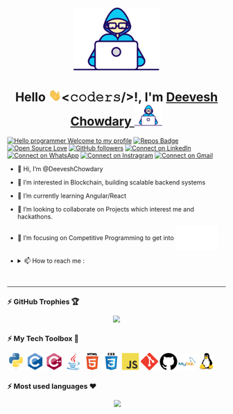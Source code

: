 <p align="center">
<img src="https://github.com/DeeveshChowdary/DeeveshChowdary/blob/main/images/Developer.gif" width="200px">
</p>

<h1 align="center">Hello <img src="https://raw.githubusercontent.com/ABSphreak/ABSphreak/master/gifs/Hi.gif" width="30px" style="max-width:100%;"><𝚌𝚘𝚍𝚎𝚛𝚜/>!, I'm <a href=""> Deevesh Chowdary </a><img src="https://github.com/DeeveshChowdary/DeeveshChowdary/blob/main/images/Developer.gif" width="65px"></h1>

[![Hello programmer Welcome to my profile](https://img.shields.io/badge/Hello,Programmer!-Welcome-orange.svg?style=flat&logo=github)](https://github.com/DeeveshChowdary)
[![Repos Badge](https://badges.pufler.dev/repos/DeeveshChowdary)](https://github.com/DeeveshChowdary?tab=repositories) 
[![Open Source Love](https://badges.frapsoft.com/os/v1/open-source.svg?v=103)](https://github.com/DeeveshChowdary) 
[![GitHub followers](https://img.shields.io/github/followers/DeeveshChowdary?style=social)](https://github.com/DeeveshChowdary?tab=followers)
[![Connect on LinkedIn](https://img.shields.io/badge/--linkedin?label=LinkedIn&logo=LinkedIn&style=social)](https://www.linkedin.com/in/gdeeveshc/)
[![Connect on WhatsApp](https://img.shields.io/badge/--WhatsApp?label=WhatsApp&logo=WhatsApp&style=social)](https://wa.me/9032973619)
[![Connect on Instragram](https://img.shields.io/badge/--Instagram?label=Instagram&logo=Instagram&style=social)](https://www.instagram.com/dc._.g/)
[![Connect on Gmail](https://img.shields.io/badge/--Gmail?label=Gmail&logo=Gmail&style=social)](mailto:chowdarydevesh@gmail.com)

- 👋 Hi, I’m @DeeveshChowdary
- 👀 I’m interested in Blockchain, building scalable backend systems
- 🌱 I’m currently learning Angular/React
- 💞️ I’m looking to collaborate on Projects which interest me and hackathons.
- 🎯 I’m focusing on Competitive Programming to get into <img align="center" src="https://github.com/DeeveshChowdary/DeeveshChowdary/blob/main/images/FAANG-3.gif" width="100px" />
- <details> 
  <summary>📫  How to reach me :</summary> 
  
  <a href="https://wa.me/9032973619" target="blank"><img align="center" src="https://github.com/DeeveshChowdary/DeeveshChowdary/blob/main/whatsapp(color).png" width="27px" /> </a> 
  <a href="https://t.me/CosmicCommander" target="blank"><img align="center" src="https://github.com/DeeveshChowdary/DeeveshChowdary/blob/main/telegram(color).png" width="27px" /> </a> 
  <a href="https://www.linkedin.com/in/gdeeveshc/" target="blank"><img align="center" src="https://github.com/DeeveshChowdary/DeeveshChowdary/blob/main/linked(color).png" width="27px" /> </a> 
  <a href="https://www.instagram.com/dc._.g/" target="blank"><img align="center" src="https://github.com/DeeveshChowdary/DeeveshChowdary/blob/main/Instagram%20(1).svg" width="27px" /> </a> 
  <a href="https://twitter.com/devesh_gdc" target="blank"><img align="center" src="https://github.com/DeeveshChowdary/DeeveshChowdary/blob/main/twitter(color).png" width="27px" /> </a> 
  <a href="mailto:chowdarydevesh@gmail.com"> <img src="https://github.com/DeeveshChowdary/DeeveshChowdary/blob/main/Gmail_icon_(2020).svg" width="27px"/> </a>
</details>
<br>
<hr>

### :zap: GitHub Trophies 🏆

<p align="center">
  <a href="https://github.com/ryo-ma/github-profile-trophy" target="_blank">
    <img src="https://github-profile-trophy.vercel.app/?username=DeeveshChowdary&column=8&margin-w=15&margin-h=15&no-bg=true&no-frame=true&theme=juicyfresh"/>
  </a>
</p> 


### :zap: My Tech Toolbox 🧰

<p align="left">
  <code><img src="https://github.com/DeeveshChowdary/DeeveshChowdary/blob/main/images/python-original.svg" alt="python" width="40" height="40"/></code> 
  <code><img src="https://github.com/DeeveshChowdary/DeeveshChowdary/blob/main/images/c-original.svg" alt="C" width="40" height="40"/></code>
  <code><img src="https://github.com/DeeveshChowdary/DeeveshChowdary/blob/main/images/cplusplus-original.svg" alt="C++" width="40" height="40"/></code> 
  <code><img src="https://github.com/DeeveshChowdary/DeeveshChowdary/blob/main/images/java-original.svg" alt="Java" width="40" height="40"/></code> 
  <code><img src="https://github.com/DeeveshChowdary/DeeveshChowdary/blob/main/images/html5-original-wordmark.svg" alt="html5" height="40"/></code> 
  <code><img src="https://github.com/DeeveshChowdary/DeeveshChowdary/blob/main/images/css3-original-wordmark.svg" alt="css3" height="40"/></code> 
  <code><img src="https://github.com/DeeveshChowdary/DeeveshChowdary/blob/main/images/javascript-original.svg" alt="JavaScript" width="40" height="40"/></code> 
  <code><img src="https://github.com/DeeveshChowdary/DeeveshChowdary/blob/main/images/git-scm-icon.svg" alt="git" width="40" height="40"/></code> 
  <code><img src="https://github.com/DeeveshChowdary/DeeveshChowdary/blob/main/images/github.svg" alt="github" width="40" height="40"/></code> 
  <code><img src="https://github.com/DeeveshChowdary/DeeveshChowdary/blob/main/images/mysql-original-wordmark.svg" alt="mysql" width="40" height="40"/></code>
  <code><img src="https://github.com/DeeveshChowdary/DeeveshChowdary/blob/main/images/linux-original.svg" alt="Linux" width="40" height="40"/></code>
</p>


### :zap: Most used languages ❤️

<p align="center">&nbsp;<img src= "https://github-readme-stats.vercel.app/api/top-langs/?username=DeeveshChowdary&layout=compact&hide=html&theme=dracula&hide_border=true"><br>

</p>

<!---
DeeveshChowdary/DeeveshChowdary is a ✨ special ✨ repository because its `README.md` (this file) appears on your GitHub profile.
You can click the Preview link to take a look at your changes.
--->

<!-- ![](https://komarev.com/ghpvc/?username=DeeveshChowdary) -->
